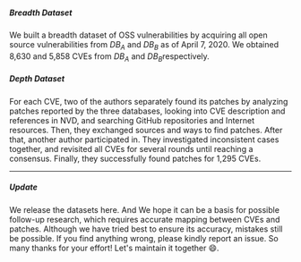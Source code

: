 ##### Breadth Dataset

We built a breadth dataset of OSS vulnerabilities by acquiring all open source vulnerabilities from $DB_A$​ and $DB_B$​ as of April 7, 2020. We obtained 8,630 and 5,858 CVEs from $DB_A$​ and $DB_B$​​ respectively. 

#####  Depth Dataset

For each CVE, two of the authors separately found its patches by analyzing patches reported by the three databases, looking into CVE description and references in NVD, and searching GitHub repositories and Internet resources. Then, they exchanged sources and ways to find patches. After that, another author participated in. They investigated inconsistent cases together, and revisited all CVEs for several rounds until reaching a consensus. Finally, they successfully found patches for 1,295 CVEs. 

---

##### Update

We release the datasets here. And We hope it can be a basis for possible follow-up research, which requires accurate mapping between CVEs and patches. Although we have tried best to ensure its accuracy, mistakes still be possible. If you find anything wrong, please kindly report an issue. So many thanks for your effort!  Let's maintain it together 😄. 